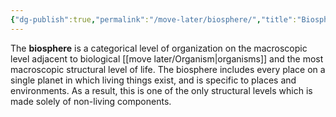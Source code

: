 ```yaml
---
{"dg-publish":true,"permalink":"/move-later/biosphere/","title":"Biosphere","tags":["BIOL305"],"noteIcon":"1","created":"2024-10-03T22:33:17.832-07:00","updated":"2024-10-03T22:39:45.123-07:00"}
---
```


The **biosphere** is a categorical level of organization on the macroscopic level adjacent to biological [[move later/Organism\|organisms]] and the most macroscopic structural level of life. The biosphere includes every place on a single planet in which living things exist, and is specific to places and environments. As a result, this is one of the only structural levels which is made solely of non-living components.